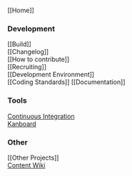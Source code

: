 [[Home]]  

### Development

[[Build]]  
[[Changelog]]  
[[How to contribute]]  
[[Recruiting]]  
[[Development Environment]]  
[[Coding Standards]]
[[Documentation]]

### Tools

[Continuous Integration](https://travis-ci.org/inexor-game/code)  
[Kanboard](https://waffle.io/inexor-game/code)  

### Other
[[Other Projects]]  
[Content Wiki](https://github.com/inexor-game/data/wiki)  
